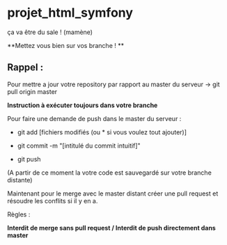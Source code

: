# projet_html_symfony

ça va être du sale ! (mamène) 

**Mettez vous bien sur vos branche ! **

## Rappel : 

Pour mettre a jour votre repository par rapport au master du serveur -> git pull origin master

**Instruction à exécuter toujours dans votre branche**

Pour faire une demande de push dans le master du serveur :

- git add [fichiers modifiés (ou * si vous voulez tout ajouter)]

- git commit -m "[intitulé du commit intuitif]"

- git push

(A partir de ce moment la votre code est sauvegardé sur votre branche distante)

Maintenant pour le merge avec le master distant créer une pull request et résoudre les conflits si il y en a.

Règles :

**Interdit de merge sans pull request / Interdit de push directement dans master**